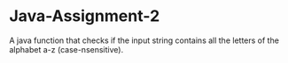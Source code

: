 # Java-Assignment-2

A java function that checks if the input string contains all the letters of the alphabet a-z (case-nsensitive).
